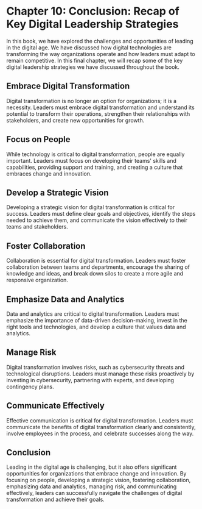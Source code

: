 Chapter 10: Conclusion: Recap of Key Digital Leadership Strategies
==================================================================

In this book, we have explored the challenges and opportunities of leading in the digital age. We have discussed how digital technologies are transforming the way organizations operate and how leaders must adapt to remain competitive. In this final chapter, we will recap some of the key digital leadership strategies we have discussed throughout the book.

Embrace Digital Transformation
------------------------------

Digital transformation is no longer an option for organizations; it is a necessity. Leaders must embrace digital transformation and understand its potential to transform their operations, strengthen their relationships with stakeholders, and create new opportunities for growth.

Focus on People
---------------

While technology is critical to digital transformation, people are equally important. Leaders must focus on developing their teams' skills and capabilities, providing support and training, and creating a culture that embraces change and innovation.

Develop a Strategic Vision
--------------------------

Developing a strategic vision for digital transformation is critical for success. Leaders must define clear goals and objectives, identify the steps needed to achieve them, and communicate the vision effectively to their teams and stakeholders.

Foster Collaboration
--------------------

Collaboration is essential for digital transformation. Leaders must foster collaboration between teams and departments, encourage the sharing of knowledge and ideas, and break down silos to create a more agile and responsive organization.

Emphasize Data and Analytics
----------------------------

Data and analytics are critical to digital transformation. Leaders must emphasize the importance of data-driven decision-making, invest in the right tools and technologies, and develop a culture that values data and analytics.

Manage Risk
-----------

Digital transformation involves risks, such as cybersecurity threats and technological disruptions. Leaders must manage these risks proactively by investing in cybersecurity, partnering with experts, and developing contingency plans.

Communicate Effectively
-----------------------

Effective communication is critical for digital transformation. Leaders must communicate the benefits of digital transformation clearly and consistently, involve employees in the process, and celebrate successes along the way.

Conclusion
----------

Leading in the digital age is challenging, but it also offers significant opportunities for organizations that embrace change and innovation. By focusing on people, developing a strategic vision, fostering collaboration, emphasizing data and analytics, managing risk, and communicating effectively, leaders can successfully navigate the challenges of digital transformation and achieve their goals.
